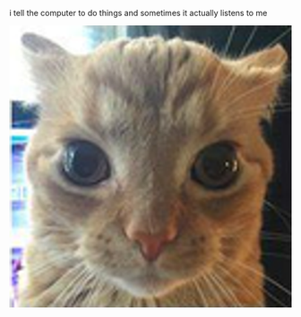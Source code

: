 i tell the computer to do things and sometimes it actually listens to me
<!--START_SECTION:update_image-->
<img src=https://raw.githubusercontent.com/sneakykestrel/sneakykestrel/main/.github/images/gakster.png height="" width="" align=left alt=kitty />
<!--END_SECTION:update_image-->

